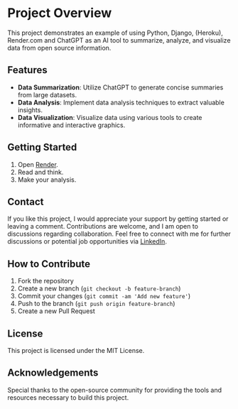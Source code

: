 # Project Overview

This project demonstrates an example of using Python, Django, (Heroku), Render.com and ChatGPT as an AI tool to summarize, analyze, and visualize data from open source information.

## Features

- **Data Summarization**: Utilize ChatGPT to generate concise summaries from large datasets.
- **Data Analysis**: Implement data analysis techniques to extract valuable insights.
- **Data Visualization**: Visualize data using various tools to create informative and interactive graphics.

## Getting Started

1. Open [Render](https://unky-rick.onrender.com/).
2. Read and think.
3. Make your analysis.

## Contact


If you like this project, I would appreciate your support by getting started or leaving a comment. Contributions are welcome, and I am open to discussions regarding collaboration.
Feel free to connect with me for further discussions or potential job opportunities via [LinkedIn](https://www.linkedin.com/in/witold-gerdt/).

## How to Contribute

1. Fork the repository
2. Create a new branch (`git checkout -b feature-branch`)
3. Commit your changes (`git commit -am 'Add new feature'`)
4. Push to the branch (`git push origin feature-branch`)
5. Create a new Pull Request

## License

This project is licensed under the MIT License.

## Acknowledgements

Special thanks to the open-source community for providing the tools and resources necessary to build this project.
